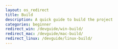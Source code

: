 ```yaml
---
layout: os_redirect
title: Build
description: A quick guide to build the project
categories: beginner
redirect_win: /devguide/win-build/
redirect_mac: /devguide/mac-build/
redirect_linux: /devguide/linux-build/
---
```

